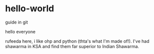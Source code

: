 # hello-world
guide in git

hello everyone

rufeeda here, i like ohp and python (thta's what I'm made of!).
I've had shawarma in KSA and find them far superior to Indian Shawarma.
